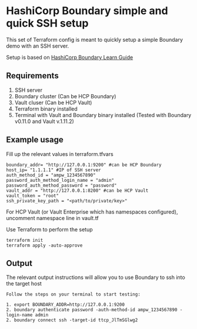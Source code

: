 # HashiCorp Boundary simple and quick SSH setup

This set of Terraform config is meant to quickly setup a simple Boundary demo with an SSH server.    

Setup is based on [HashiCorp Boundary Learn Guide](https://developer.hashicorp.com/boundary/tutorials/hcp-administration/hcp-ssh-cred-injection?in=boundary%2Fhcp-administration)

## Requirements

1. SSH server 
2. Boundary cluster (Can be HCP Boundary)
3. Vault cluser (Can be HCP Vault)
4. Terraform binary installed
5. Terminal with Vault and Boundary binary installed (Tested with Boundary v0.11.0 and Vault v.1.11.2)

## Example usage

Fill up the relevant values in terraform.tfvars
```hcl
boundary_addr= "http://127.0.0.1:9200" #can be HCP Boundary
host_ip= "1.1.1.1" #IP of SSH server
auth_method_id = "ampw_1234567890"
password_auth_method_login_name = "admin"
password_auth_method_password = "password"
vault_addr = "http://127.0.0.1:8200" #can be HCP Vault
vault_token = "root"
ssh_private_key_path = "<path/to/private/key>" 
```

For HCP Vault (or Vault Enterprise which has namespaces configured), uncomment namespace line in vault.tf

Use Terraform to perform the setup
```
terraform init
terraform apply -auto-approve
```

## Output

The relevant output instructions will allow you to use Boundary to ssh into the target host

```
Follow the steps on your terminal to start testing:

1. export BOUNDARY_ADDR=http://127.0.0.1:9200
2. boundary authenticate password -auth-method-id ampw_1234567890 -login-name admin 
2. boundary connect ssh -target-id ttcp_JlTmSGlwg2
```